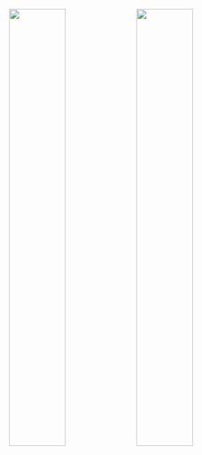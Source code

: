 <p align="center">
  <img width="45%" src="https://github-readme-stats.vercel.app/api?username=BingQuanChua&show_icons=true&theme=dark&hide_border=True&bg_color=00000000&title_color=39d253&icon_color=800080&text_color=959595&count_private=True">
  <img width="45%" src="https://github-readme-streak-stats.herokuapp.com?user=BingQuanChua&theme=dark&hide_border=true&date_format=M%20j%5B%2C%20Y%5D&background=00000000&ring=39D253&fire=800080&stroke=39D253&currStreakNum=959595&sideNums=959595&currStreakLabel=959595&sideLabels=959595&dates=39D253">
  <!-- 
    <img src="https://activity-graph.herokuapp.com/graph?username=BingQuanChua&bg_color=00000000&color=39d253&line=39d253&point=800080&area=true&hide_border=true">
  -->
</p>
